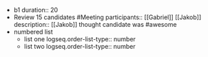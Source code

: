 - b1
  duration:: 20
- Review 15 candidates #Meeting
  participants:: [[Gabriel]] [[Jakob]]
  description:: [[Jakob]] thought candidate was #awesome
- numbered list
	- list one
	  logseq.order-list-type:: number
	- list two
	  logseq.order-list-type:: number